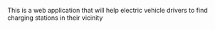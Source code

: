 This is a web application that will help electric vehicle drivers to find charging stations in their vicinity
